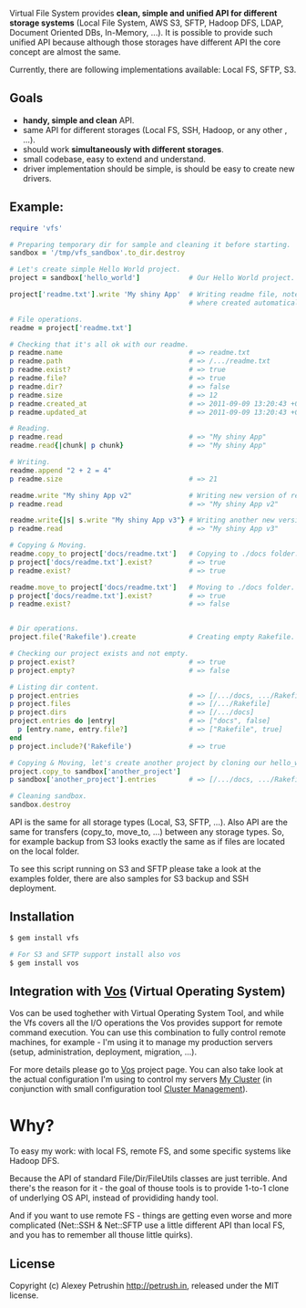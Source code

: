 Virtual File System provides **clean, simple and unified API for different storage systems** (Local File System, AWS S3, SFTP, Hadoop DFS, LDAP, Document Oriented DBs, In-Memory, ...).
It is possible to provide such unified API because although those storages have different API the core concept are almost the same.

Currently, there are following implementations available: Local FS, SFTP, S3.

## Goals

- **handy, simple and clean** API.
- same API for different storages (Local FS, SSH, Hadoop, or any other , ...).
- should work **simultaneously with different storages**.
- small codebase, easy to extend and understand.
- driver implementation should be simple, is should be easy to create new drivers.

## Example:

``` ruby
require 'vfs'

# Preparing temporary dir for sample and cleaning it before starting.
sandbox = '/tmp/vfs_sandbox'.to_dir.destroy

# Let's create simple Hello World project.
project = sandbox['hello_world']            # Our Hello World project.

project['readme.txt'].write 'My shiny App'  # Writing readme file, note that parent dirs
                                            # where created automatically.

# File operations.
readme = project['readme.txt']

# Checking that it's all ok with our readme.
p readme.name                               # => readme.txt
p readme.path                               # => /.../readme.txt
p readme.exist?                             # => true
p readme.file?                              # => true
p readme.dir?                               # => false
p readme.size                               # => 12
p readme.created_at                         # => 2011-09-09 13:20:43 +0400
p readme.updated_at                         # => 2011-09-09 13:20:43 +0400

# Reading.
p readme.read                               # => "My shiny App"
readme.read{|chunk| p chunk}                # => "My shiny App"

# Writing.
readme.append "2 + 2 = 4"
p readme.size                               # => 21

readme.write "My shiny App v2"              # Writing new version of readme.
p readme.read                               # => "My shiny App v2"

readme.write{|s| s.write "My shiny App v3"} # Writing another new version of readme.
p readme.read                               # => "My shiny App v3"

# Copying & Moving.
readme.copy_to project['docs/readme.txt']   # Copying to ./docs folder.
p project['docs/readme.txt'].exist?         # => true
p readme.exist?                             # => true

readme.move_to project['docs/readme.txt']   # Moving to ./docs folder.
p project['docs/readme.txt'].exist?         # => true
p readme.exist?                             # => false


# Dir operations.
project.file('Rakefile').create             # Creating empty Rakefile.

# Checking our project exists and not empty.
p project.exist?                            # => true
p project.empty?                            # => false

# Listing dir content.
p project.entries                           # => [/.../docs, .../Rakefile]
p project.files                             # => [/.../Rakefile]
p project.dirs                              # => [/.../docs]
project.entries do |entry|                  # => ["docs", false]
  p [entry.name, entry.file?]               # => ["Rakefile", true]
end
p project.include?('Rakefile')              # => true

# Copying & Moving, let's create another project by cloning our hello_world.
project.copy_to sandbox['another_project']
p sandbox['another_project'].entries        # => [/.../docs, .../Rakefile]

# Cleaning sandbox.
sandbox.destroy
```

API is the same for all storage types (Local, S3, SFTP, ...). Also API are the same for transfers (copy_to, move_to, ...) between any storage types.
So, for example backup from S3 looks exactly the same as if files are located on the local folder.

To see this script running on S3 and SFTP please take a look at the examples folder, there are also samples for S3 backup and SSH deployment.

## Installation

``` bash
$ gem install vfs

# For S3 and SFTP support install also vos
$ gem install vos
```

## Integration with [Vos][vos] (Virtual Operating System)

Vos can be used toghether with Virtual Operating System Tool, and while the Vfs covers all the I/O operations the Vos provides support for remote command execution.
You can use this combination to fully control remote machines, for example - I'm using it to manage my production servers (setup, administration, deployment, migration, ...).

For more details please go to [Vos][vos] project page.
You can also take look at the actual configuration I'm using to control my servers [My Cluster][my_cluster] (in conjunction with small configuration tool [Cluster Management][cluster_management]).

# Why?

To easy my work: with local FS, remote FS, and some specific systems like Hadoop DFS.

Because the API of standard File/Dir/FileUtils classes are just terrible. And there's the reason for it - the goal of thouse tools is to provide 1-to-1 clone of underlying OS API, instead of provididing handy tool.

And if you want to use remote FS - things are getting even worse and more complicated (Net::SSH & Net::SFTP use a little
different API than local FS, and you has to remember all thouse little quirks).

## License

Copyright (c) Alexey Petrushin http://petrush.in, released under the MIT license.

[vos]: http://github.com/alexeypetrushin/vos
[cluster_management]: http://github.com/alexeypetrushin/cluster_management
[my_cluster]: http://github.com/alexeypetrushin/my_cluster